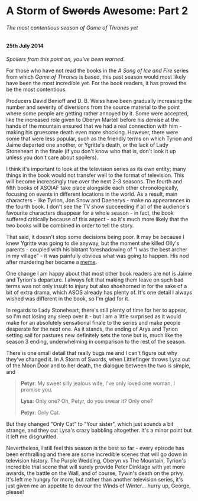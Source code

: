 # A Storm of ~~Swords~~ Awesome: Part 2 

###### The most contentious season of _Game of Thrones_ yet

#### 25th July 2014

_Spoilers from this point on, you've been warned._

For those who have not read the books in the _A Song of Ice and Fire_ series from which _Game of Thrones_ is based, this past season would most likely have been the most incredible yet. For the book readers, it has proved the be the most contentious.

Producers David Benioff and D. B. Weiss have been gradually increasing the number and severity of diversions from the source material to the point where some people are getting rather annoyed by it. Some were accepted, like the increased role given to Oberyn Martell before his demise at the hands of the mountain ensured that we had a real connection with him - making his gruesome death even more shocking. However, there were some that were less popular, such as the friendly terms on which Tyrion and Jaime departed one another, or Ygritte's death, or the lack of Lady Stoneheart in the finale (if you don't know who that is, don't look it up unless you don't care about spoilers).

I think it's important to look at the television series as its own entity; many things in the book would not transfer well to the format of television. This will become increasingly true over the next 2-3 seasons. The fourth and fifth books of ASOIAF take place alongside each other chronologically, focusing on events in different locations in the world. As a result, main characters - like Tyrion, Jon Snow and Daenerys - make no appearances in the fourth book. I don't see the TV show succeeding if all of the audience's favourite characters disappear for a whole season - in fact, the book suffered critically because of this aspect - so it's much more likely that the two books will be combined in order to tell the story.

That said, it doesn't stop some decisions being poor. It may be because I knew Ygritte was going to die anyway, but the moment she killed Olly's parents - coupled with his blatant foreshadowing of "I was the best archer in my village" - it was painfully obvious what was going to happen. His nod after murdering her became a [meme](http://www.reddit.com/r/OllyNodGifs).

One change I am happy about that most other book readers are not is Jaime and Tyrion's departure. I always felt that making them leave on such bad terms was not only insult to injury but also shoehorned in for the sake of a bit of extra drama, which ASOS already has plenty of. It's one detail I always wished was different in the book, so I'm glad for it.

In regards to Lady Stoneheart, there's still plenty of time for her to appear, so I'm not losing any sleep over it - but I am a little surprised as it would make for an absolutely sensational finale to the series and make people desperate for the next one. As it stands, the ending of Arya and Tyrion setting sail for pastures new definitely sets the tone but is, much like the season 3 ending, underwhelming in comparison to the rest of the season.

There is one small detail that really bugs me and I can't figure out why they've changed it. In A Storm of Swords, when Littlefinger throws Lysa out of the Moon Door and to her death, the dialogue between the two is simple, and

> **Petyr**: My sweet silly jealous wife, I've only loved one woman, I promise you.
>
> **Lysa**: Only one? Oh, Petyr, do you swear it? Only one?
>
> **Petyr**: Only Cat.

But they changed "Only Cat" to "Your sister", which just sounds a bit strange, and they cut Lysa's crazy babbling altogether. It's a minor point but it left me disgruntled.

Nevertheless, I still feel this season is the best so far - every episode has been enthralling and there are some incredible scenes that will go down in television history. The Purple Wedding, Oberyn vs The Mountain, Tyrion's incredible trial scene that will surely provide Peter Dinklage with yet more awards, the battle on the Wall, and of course, Tywin's death on the privy. It's left me hungry for more, but rather than another television series, it's just given me an appetite to devour the Winds of Winter... hurry up, George, please!